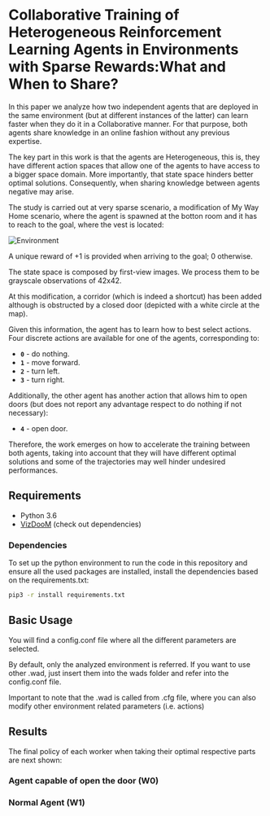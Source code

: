 [//]: # (Image References)

[image1]: https://user-images.githubusercontent.com/10624937/42135619-d90f2f28-7d12-11e8-8823-82b970a54d7e.gif "Environment"

# Collaborative Training of Heterogeneous Reinforcement Learning Agents in Environments with Sparse Rewards:What and When to Share?

In this paper we analyze how two independent agents that are deployed in the same environment (but at different instances of the latter) can learn faster when they do it in a Collaborative manner. For that purpose, both agents share knowledge in an online fashion without any previous expertise.

The key part in this work is that the agents are Heterogeneous, this is, they have different action spaces that allow one of the agents to have access to a bigger space domain. More importantly, that state space hinders better optimal solutions. Consequently, when sharing knowledge between agents negative may arise.

The study is carried out at very sparse scenario, a modification of My Way Home scenario, where the agent is spawned at the botton room and it has to reach to the goal, where the vest is located:

![Environment][image1]

A unique reward of +1 is provided when arriving to the goal; 0 otherwise.

The state space is composed by first-view images. We process them to be grayscale observations of 42x42.

At this modification, a corridor (which is indeed a shortcut) has been added although is obstructed by a closed door (depicted with a white circle at the map).

Given this information, the agent has to learn how to best select actions. Four discrete actions are available for one of the agents, corresponding to:
- **`0`** - do nothing.
- **`1`** - move forward.
- **`2`** - turn left.
- **`3`** - turn right.

Additionally, the other agent has another action that allows him to open doors (but does not report any advantage respect to do nothing if not necessary):
- **`4`** - open door.

Therefore, the work emerges on how to accelerate the training between both agents, taking into account that they will have different optimal solutions and some of the trajectories may well hinder undesired performances.

## Requirements
- Python 3.6
- [VizDooM](https://github.com/mwydmuch/ViZDoom) (check out dependencies)

### Dependencies

To set up the python environment to run the code in this repository and ensure all the used packages are installed, install the dependencies based on the requirements.txt:
```bash
pip3 -r install requirements.txt
```

## Basic Usage
You will find a config.conf file where all the different parameters are selected.

By default, only the analyzed environment is referred. If you want to use other .wad, just insert them into the wads folder and refer into the config.conf file.

Important to note that the .wad is called from .cfg file, where you can also modify other environment related parameters (i.e. actions)

## Results
The final policy of each worker when taking their optimal respective parts are next shown:

### Agent capable of open the door (W0)
### Normal Agent (W1)
